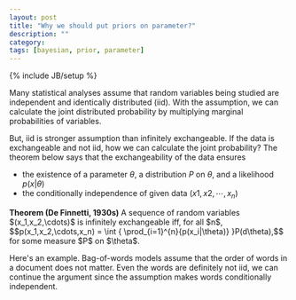 ```yaml
---
layout: post
title: "Why we should put priors on parameter?"
description: ""
category: 
tags: [bayesian, prior, parameter]
---
```

{% include JB/setup %}

Many statistical analyses assume that random variables being studied are independent and identically distributed (iid). With the assumption, we can calculate the joint distributed probability by multiplying marginal probabilities of variables.

But, iid is stronger assumption than infinitely exchangeable. If the data is exchangeable and not iid, how we can calculate the joint probability? The theorem below says that the exchangeability of the data ensures

* the existence of a parameter $\theta$, a distribution $P$ on $\theta$, and a likelihood $p(x\vert\theta)$
* the conditionally independence of given data $(x1,x2,\cdots,x_n)$


<div class = "notice--blue">
<b>Theorem (De Finnetti, 1930s)</b>
<!-- <p> -->
A sequence of random variables $(x_1,x_2,\cdots)$ is infinitely exchangeable iff, for all $n$,
$$p(x_1,x_2,\cdots,x_n) = \int { \prod_{i=1}^{n}{p(x_i|\theta)} }P(d\theta),$$
for some measure $P$ on $\theta$.
<!-- </p> -->
</div>

Here's an example. Bag-of-words models assume that the order of words in a document does not matter. Even the words are definitely not iid, we can continue the argument since the assumption makes words conditionally independent.

